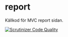 # report
Källkod för MVC report sidan.

[![Scrutinizer Code Quality](https://scrutinizer-ci.com/g/endriih/report/badges/quality-score.png?b=main)](https://scrutinizer-ci.com/g/endriih/report/)
